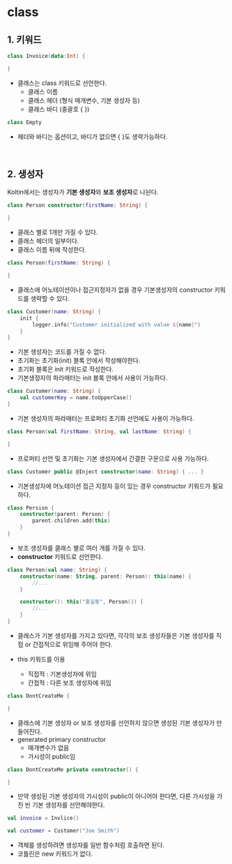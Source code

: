 # class

## 1. 키워드

```kotlin
class Invoice(data:Int) {

}
```

- 클래스는 class 키워드로 선언한다.
  - 클래스 이름
  - 클래스 헤더 (형식 매개변수, 기본 생성자 등)
  - 클래스 바디 (중괄호 { })

```kotlin
class Empty
```

- 헤더와 바디는 옵션이고, 바디가 없으면 { }도 생략가능하다.

<br>

## 2. 생성자

Koltin에서는 생성자가 **기본 생성자**와 **보조 생성자**로 나뉜다.

```kotlin
class Person constructor(firstName: String) {

}
```

- 클래스 별로 1개만 가질 수 있다.
- 클래스 헤더의 일부이다.
- 클래스 이름 뒤에 작성한다.

```kotlin
class Person(firstName: String) {

}
```

- 클래스에 어노테이션이나 접근지정자가 없을 경우 기본생성자의 constructor 키워드를 생략할 수 있다.

```kotlin
class Customer(name: String) {
    init {
        logger.info("Customer initialized with value ${name}")
    }
}
```

- 기본 생성자는 코드를 가질 수 없다.
- 초기화는 초기화(init) 블록 안에서 작성해야한다.
- 초기화 블록은 init 키워드로 작성한다.
- 기본생정자의 파라매터는 init 블록 안에서 사용이 가능하다.
  

```kotlin
class Customer(name: String) {
    val customerKey = name.toUpperCase()
}
```

- 기본 생성자의 파라매터는 프로퍼티 초기화 선언에도 사용이 가능하다.

```kotlin
class Person(val firstName: String, val lastName: String) {

}
```

- 프로퍼티 선언 및 초기화는 기본 생성자에서 간결한 구문으로 사용 가능하다.

```kotlin
class Customer public @Inject constructor(name: String) { ... }
```

- 기본생성자에 어노테이션 접근 지정자 등이 있는 경우 constructor 키워드가 필요하다.

```kotlin
class Persion {
    constructor(parent: Person) {
        parent.children.add(this)
    }
}
```

- 보조 생성자를 클래스 별로 여러 개를 가질 수 있다.
- **constructor** 키워드로 선언한다.


```kotlin
class Person(val name: String) {
    constructor(name: String, parent: Person): this(name) {
        //...
    }

    constructor(): this("홍길동", Person()) {
        //...
    }
}
```

- 클래스가 기본 생성자를 가지고 있다면, 각각의 보조 생성자들은 기본 생성자를 직접 or 간접적으로 위임해 주어야 한다.

- this 키워드를 이용
  - 직접적 : 기본생성자에 위임
  - 간접적 : 다른 보조 생성자에 위임


```kotlin
class DontCreateMe {

}
```

- 클래스에 기본 생성자 or 보조 생성자를 선언하지 않으면 생성된 기본 생성자가 만들어진다.
- generated primary constructor
  - 매개변수가 없음
  - 가시성이 public임

```kotlin
class DontCreateMe private constructor() {

}
```

- 만약 생성된 기본 생성자의 가시성이 public이 아니어야 한다면, 다른 가시성을 가진 빈 기본 생성자를 선언해야한다.

```kotlin
val invoice = Invlice()

val customer = Customer("Joe Smith")
```

- 객체를 생성하려면 생성자를 일반 함수처럼 호출하면 된다.
- 코틀린은 new 키워드가 없다.